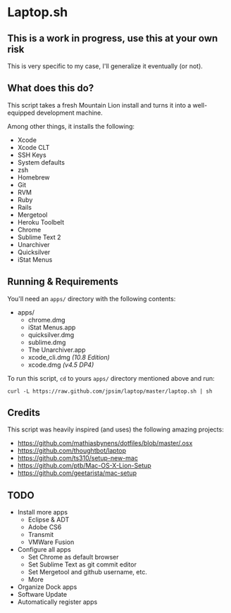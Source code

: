 # Laptop.sh

## This is a work in progress, use this at your own risk

This is very specific to my case, I'll generalize it eventually (or not).

## What does this do?

This script takes a fresh Mountain Lion install and turns it into a well-equipped development machine.

Among other things, it installs the following:
 
* Xcode
* Xcode CLT
* SSH Keys
* System defaults
* zsh
* Homebrew
* Git
* RVM
* Ruby
* Rails
* Mergetool
* Heroku Toolbelt
* Chrome
* Sublime Text 2
* Unarchiver
* Quicksilver
* iStat Menus

## Running & Requirements

You'll need an `apps/` directory with the following contents:

* apps/
	* chrome.dmg
	* iStat Menus.app
	* quicksilver.dmg
	* sublime.dmg
	* The Unarchiver.app
	* xcode_cli.dmg _(10.8 Edition)_
	* xcode.dmg _(v4.5 DP4)_

To run this script, `cd` to yours `apps/` directory mentioned above and run:

`curl -L https://raw.github.com/jpsim/laptop/master/laptop.sh | sh`

## Credits

This script was heavily inspired (and uses) the following amazing projects:

* https://github.com/mathiasbynens/dotfiles/blob/master/.osx
* https://github.com/thoughtbot/laptop
* https://github.com/ts310/setup-new-mac
* https://github.com/ptb/Mac-OS-X-Lion-Setup
* https://github.com/geetarista/mac-setup

## TODO

* Install more apps
	* Eclipse & ADT
	* Adobe CS6
	* Transmit
	* VMWare Fusion
* Configure all apps
	* Set Chrome as default browser
	* Set Sublime Text as git commit editor
	* Set Mergetool and github username, etc.
	* More
* Organize Dock apps
* Software Update
* Automatically register apps